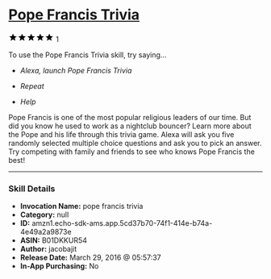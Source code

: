 # [Pope Francis Trivia](http://alexa.amazon.com/#skills/amzn1.echo-sdk-ams.app.5cd37b70-74f1-414e-b74a-4e49a2a9873e)
![5 stars](../../images/ic_star_black_18dp_1x.png)![5 stars](../../images/ic_star_black_18dp_1x.png)![5 stars](../../images/ic_star_black_18dp_1x.png)![5 stars](../../images/ic_star_black_18dp_1x.png)![5 stars](../../images/ic_star_black_18dp_1x.png) 1

To use the Pope Francis Trivia skill, try saying...

* *Alexa, launch Pope Francis Trivia*

* *Repeat*

* *Help*

Pope Francis is one of the most popular religious leaders of our time. But did you know he used to work as a nightclub bouncer? Learn more about the Pope and his life through this trivia game. Alexa will ask you five randomly selected multiple choice questions and ask you to pick an answer. Try competing with family and friends to see who knows Pope Francis the best!

***

### Skill Details

* **Invocation Name:** pope francis trivia
* **Category:** null
* **ID:** amzn1.echo-sdk-ams.app.5cd37b70-74f1-414e-b74a-4e49a2a9873e
* **ASIN:** B01DKKUR54
* **Author:** jacobajit
* **Release Date:** March 29, 2016 @ 05:57:37
* **In-App Purchasing:** No
